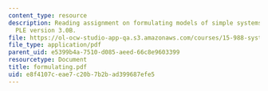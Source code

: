 ```yaml
---
content_type: resource
description: Reading assignment on formulating models of simple systems using Vensim
  PLE version 3.0B.
file: https://ol-ocw-studio-app-qa.s3.amazonaws.com/courses/15-988-system-dynamics-self-study-fall-1998-spring-1999/e8f4107ceae7c20b7b2bad399687efe5_formulating.pdf
file_type: application/pdf
parent_uid: e5399b4a-7510-d085-aeed-66c8e9603399
resourcetype: Document
title: formulating.pdf
uid: e8f4107c-eae7-c20b-7b2b-ad399687efe5
---
```

